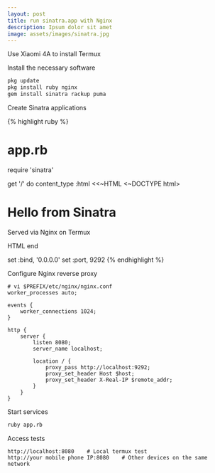 ```yaml
---
layout: post
title: run sinatra.app with Nginx
description: Ipsum dolor sit amet
image: assets/images/sinatra.jpg
---
```


Use Xiaomi 4A to install Termux

Install the necessary software
```bash
pkg update
pkg install ruby nginx
gem install sinatra rackup puma
```

Create Sinatra applications

{% highlight ruby %}
# app.rb
require 'sinatra'

get '/' do
  content_type :html
  <<~HTML
    <~DOCTYPE html>
    <html>
    <head>
      <title>Termux Home</title>
    </head>
    <body>
      <h1>Hello from Sinatra</h1>
      <p>Served via Nginx on Termux</p>
    </body>
    </html>
  HTML
end

set :bind, '0.0.0.0'
set :port, 9292
{% endhighlight %}

Configure Nginx reverse proxy
```
# vi $PREFIX/etc/nginx/nginx.conf
worker_processes auto;

events {
    worker_connections 1024;
}

http {
    server {
        listen 8080;
        server_name localhost;

        location / {
            proxy_pass http://localhost:9292;
            proxy_set_header Host $host;
            proxy_set_header X-Real-IP $remote_addr;
        }
    }
}
```

Start services
```bash
ruby app.rb
```

Access tests
```
http://localhost:8080    # Local termux test
http://your mobile phone IP:8080    # Other devices on the same network
```
